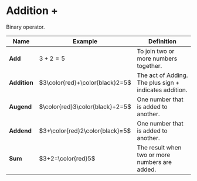 # Addition $+$

Binary operator.

| Name | Example | Definition |
|---|---|---|
| **Add** | $3+2=5$ | To join two or more numbers together. |
| **Addition** | $3\color{red}+\color{black}2=5$ | The act of Adding. The plus sign $+$ indicates addition. |
| **Augend** | $\color{red}3\color{black}+2=5$ | One number that is added to another. |
| **Addend** | $3+\color{red}2\color{black}=5$ | One number that is added to another. |
| **Sum** | $3+2=\color{red}5$ | The result when two or more numbers are added. |
